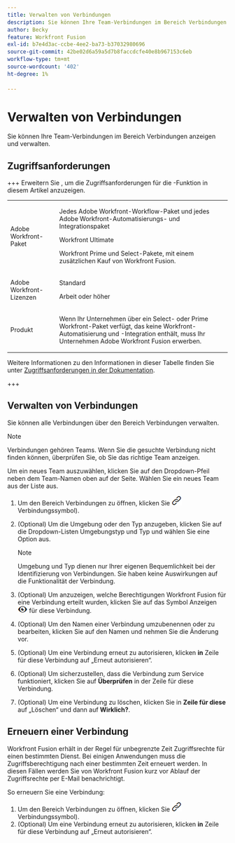 ```yaml
---
title: Verwalten von Verbindungen
description: Sie können Ihre Team-Verbindungen im Bereich Verbindungen anzeigen und verwalten.
author: Becky
feature: Workfront Fusion
exl-id: b7e4d3ac-ccbe-4ee2-ba73-b37032980696
source-git-commit: 42be02d6a59a5d7b8faccdcfe40e8b967153c6eb
workflow-type: tm+mt
source-wordcount: '402'
ht-degree: 1%

---
```


# Verwalten von Verbindungen

Sie können Ihre Team-Verbindungen im Bereich Verbindungen anzeigen und verwalten.

## Zugriffsanforderungen

+++ Erweitern Sie , um die Zugriffsanforderungen für die -Funktion in diesem Artikel anzuzeigen.

<table style="table-layout:auto">
 <col> 
 <col> 
 <tbody> 
  <tr> 
   <td role="rowheader">Adobe Workfront-Paket</td> 
   <td> <p>Jedes Adobe Workfront-Workflow-Paket und jedes Adobe Workfront-Automatisierungs- und Integrationspaket</p><p>Workfront Ultimate</p><p>Workfront Prime und Select-Pakete, mit einem zusätzlichen Kauf von Workfront Fusion.</p> </td> 
  </tr> 
  <tr data-mc-conditions=""> 
   <td role="rowheader">Adobe Workfront-Lizenzen</td> 
   <td> <p>Standard</p><p>Arbeit oder höher</p> </td> 
  </tr> 
  <tr> 
   <td role="rowheader">Produkt</td> 
   <td>
   <p>Wenn Ihr Unternehmen über ein Select- oder Prime Workfront-Paket verfügt, das keine Workfront-Automatisierung und -Integration enthält, muss Ihr Unternehmen Adobe Workfront Fusion erwerben.</li></ul>
   </td> 
  </tr>
 </tbody> 
</table>

Weitere Informationen zu den Informationen in dieser Tabelle finden Sie unter [Zugriffsanforderungen in der Dokumentation](/help/workfront-fusion/references/licenses-and-roles/access-level-requirements-in-documentation.md).

+++

## Verwalten von Verbindungen

Sie können alle Verbindungen über den Bereich Verbindungen verwalten.

>[!NOTE]
>
>Verbindungen gehören Teams. Wenn Sie die gesuchte Verbindung nicht finden können, überprüfen Sie, ob Sie das richtige Team anzeigen.
>
>Um ein neues Team auszuwählen, klicken Sie auf den Dropdown-Pfeil neben dem Team-Namen oben auf der Seite. Wählen Sie ein neues Team aus der Liste aus.

1. Um den Bereich Verbindungen zu öffnen, klicken Sie ![ der linken Navigationsleiste auf Verbindungen ](assets/connections-icon.png)Verbindungssymbol).
1. (Optional) Um die Umgebung oder den Typ anzugeben, klicken Sie auf die Dropdown-Listen Umgebungstyp und Typ und wählen Sie eine Option aus.

   >[!NOTE]
   >
   >Umgebung und Typ dienen nur Ihrer eigenen Bequemlichkeit bei der Identifizierung von Verbindungen. Sie haben keine Auswirkungen auf die Funktionalität der Verbindung.

1. (Optional) Um anzuzeigen, welche Berechtigungen Workfront Fusion für eine Verbindung erteilt wurden, klicken Sie auf das Symbol Anzeigen ![Verbindungsberechtigungen anzeigen](assets/view-connection-permissions.png) für diese Verbindung.
1. (Optional) Um den Namen einer Verbindung umzubenennen oder zu bearbeiten, klicken Sie auf den Namen und nehmen Sie die Änderung vor.
1. (Optional) Um eine Verbindung erneut zu autorisieren, klicken **in** Zeile für diese Verbindung auf „Erneut autorisieren“.
1. (Optional) Um sicherzustellen, dass die Verbindung zum Service funktioniert, klicken Sie auf **Überprüfen** in der Zeile für diese Verbindung.
1. (Optional) Um eine Verbindung zu löschen, klicken Sie in **Zeile für diese** auf „Löschen“ und dann auf **Wirklich?**.

## Erneuern einer Verbindung

Workfront Fusion erhält in der Regel für unbegrenzte Zeit Zugriffsrechte für einen bestimmten Dienst. Bei einigen Anwendungen muss die Zugriffsberechtigung nach einer bestimmten Zeit erneuert werden. In diesen Fällen werden Sie von Workfront Fusion kurz vor Ablauf der Zugriffsrechte per E-Mail benachrichtigt.

So erneuern Sie eine Verbindung:

1. Um den Bereich Verbindungen zu öffnen, klicken Sie ![ der linken Navigationsleiste auf Verbindungen ](assets/connections-icon.png)Verbindungssymbol).
1. (Optional) Um eine Verbindung erneut zu autorisieren, klicken **in** Zeile für diese Verbindung auf „Erneut autorisieren“.
